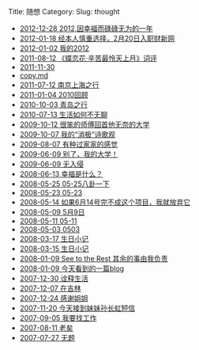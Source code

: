 Title: 随想
Category:
Slug: thought

* [2012-12-28  2012,因幸福而碌碌无为的一年](2012)
* [2012-01-18  经本人慎重选择，2月20日入职财新网](offer)
* [2012-01-02  我的2012](my-2012)
* [2011-08-12  《蝶恋花·辛苦最怜天上月》词评](ciping)
* [2011-11-30 ](shiping)
* [copy.md ]()
* [2011-07-12  南京上海之行](nanjing)
* [2011-01-04  2010回顾](my-2010)
* [2010-10-03  青岛之行](qingdao)
* [2010-07-13  生活如何不无聊](how-to-live)
* [2009-10-12  很笨的师傅回首他无奈的大学](xiangnan)
* [2009-10-07  我的“消极”诗歌观](about-peom)
* [2009-08-07  有种过家家的感觉](rabbit)
* [2009-06-09  别了，我的大学！](bye-school)
* [2009-06-09  无入侵](no-inject)
* [2008-06-13  幸福是什么？](what-is-happiness)
* [2008-05-25  05-25八卦一下](film)
* [2008-05-23  05-23](toutong)
* [2008-05-14  如果6月14号完不成这个项目，我就放弃它](idea)
* [2008-05-09  5月9日](0509)
* [2008-05-11  05-11](0511)
* [2008-05-03  0503](0503)
* [2008-03-17  生日小记](bir)
* [2008-03-15  生日小记](birthday)
* [2008-01-09  See to the Rest 其余的事由我负责](joke)
* [2008-01-09  今天看到的一篇blog](a-blog)
* [2007-12-30  诠释生活](life)
* [2007-12-07  在吉林](jilin)
* [2007-12-24  感谢姐姐](jiejie)
* [2007-11-20  今天接到妹妹孙长虹短信](sun-chang-hong)
* [2007-09-05  我要找工作](i-want-a-work)
* [2007-08-11  老矣](old)
* [2007-07-27  无题](thought)
